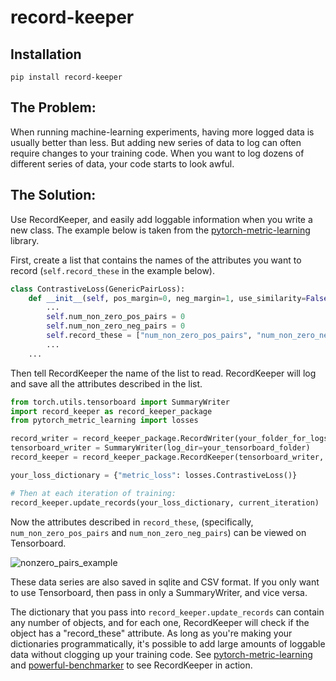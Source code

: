 # record-keeper

## Installation
```
pip install record-keeper
```

## The Problem:
When running machine-learning experiments, having more logged data is usually better than less. But adding new series of data to log can often require changes to your training code. When you want to log dozens of different series of data, your code starts to look awful.

## The Solution:

Use RecordKeeper, and easily add loggable information when you write a new class. The example below is taken from the [pytorch-metric-learning](https://github.com/KevinMusgrave/pytorch-metric-learning/blob/master/pytorch_metric_learning/losses/contrastive_loss.py) library. 

First, create a list that contains the names of the attributes you want to record (```self.record_these``` in the example below).
```python
class ContrastiveLoss(GenericPairLoss):
    def __init__(self, pos_margin=0, neg_margin=1, use_similarity=False, power=1, avg_non_zero_only=True, **kwargs):
        ...
        self.num_non_zero_pos_pairs = 0
        self.num_non_zero_neg_pairs = 0
        self.record_these = ["num_non_zero_pos_pairs", "num_non_zero_neg_pairs"]
        ...
    ...
```

Then tell RecordKeeper the name of the list to read. RecordKeeper will log and save all the attributes described in the list.
```python
from torch.utils.tensorboard import SummaryWriter
import record_keeper as record_keeper_package
from pytorch_metric_learning import losses

record_writer = record_keeper_package.RecordWriter(your_folder_for_logs)
tensorboard_writer = SummaryWriter(log_dir=your_tensorboard_folder)
record_keeper = record_keeper_package.RecordKeeper(tensorboard_writer, record_writer, ["record_these"])

your_loss_dictionary = {"metric_loss": losses.ContrastiveLoss()}

# Then at each iteration of training:
record_keeper.update_records(your_loss_dictionary, current_iteration)
```

Now the attributes described in ```record_these```, (specifically, ```num_non_zero_pos_pairs``` and ```num_non_zero_neg_pairs```) can be viewed on Tensorboard.

![nonzero_pairs_example](https://github.com/KevinMusgrave/powerful-benchmarker/blob/master/readme_imgs/nonzero_pairs_example.png)

These data series are also saved in sqlite and CSV format. If you only want to use Tensorboard, then pass in only a SummaryWriter, and vice versa.

The dictionary that you pass into ```record_keeper.update_records``` can contain any number of objects, and for each one, RecordKeeper will check if the object has a "record_these" attribute. As long as you're making your dictionaries programmatically, it's possible to add large amounts of loggable data without clogging up your training code. See [pytorch-metric-learning](https://github.com/KevinMusgrave/pytorch-metric-learning/) and [powerful-benchmarker](https://github.com/KevinMusgrave/powerful-benchmarker/) to see RecordKeeper in action.  
